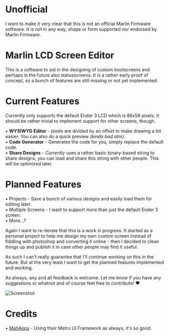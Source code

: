 # Unofficial
I want to make it very clear that this is not an official Marlin Firmware software. It is not in any way, shape or form supported nor endorsed by Marlin Firmware.

# Marlin LCD Screen Editor
This is a software to aid in the designing of custom bootscreens and perhaps in the future also statusscreens. It is a rather early proof of concept, so a bunch of features are still missing or not yet implemented.

# Current Features
Currently only supports the default Ender 3 LCD which is 88x58 pixels. It should be rather trivial to implement support for other screens, though.

• __WYSIWYG Editor__ - pixels are divided by an offset to make drawing a bit easier. You can also do a quick preview _(kinda bad atm)_.  
• __Code Generator__ - Generates the code for you, simply replace the default code.  
• __Share Designs__ - _Currently_ uses a rather basic binary-based string to share designs, you can load and share this string with other people. This will be optimized later.  

# Planned Features
• Projects - Save a bunch of various designs and easily load them for editing later.  
• Multiple Screens - I want to support more than just the default Ender 3 screen.  
• More...?

Again I want to re-iterate that this is a work in progress. It started as a personal project to help me design my own custom screen instead of fiddling with photoshop and converting it online - then I decided to clean things up and publish it in case other people may find it useful.

As such I can't really guarantee that I'll continue working on this in the future. But at the very least I want to get the planned features implemented and working.

As always, any and all feedback is welcome. Let me know if you have any suggestions or whatnot and of course feel free to contribute! :heart:

![Screenshot](https://i.imgur.com/N09KGce.png)

# Credits
• [MahApps](https://mahapps.com) - Using their Metro UI Framework as always, it's so good.
